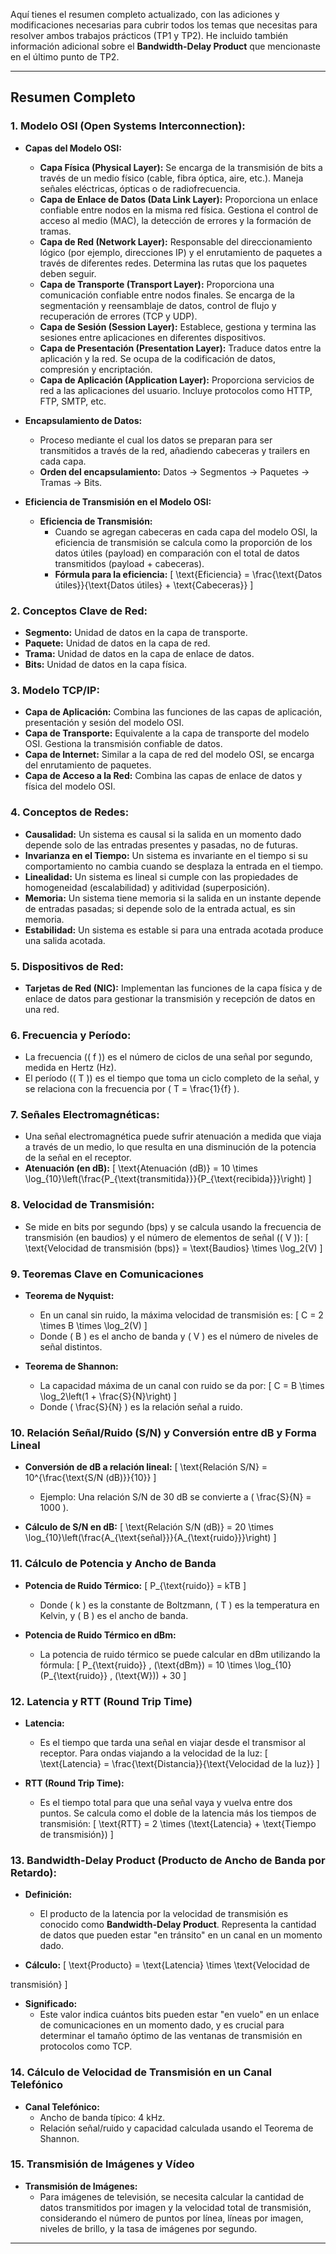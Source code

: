 Aquí tienes el resumen completo actualizado, con las adiciones y modificaciones necesarias para cubrir todos los temas que necesitas para resolver ambos trabajos prácticos (TP1 y TP2). He incluido también información adicional sobre el **Bandwidth-Delay Product** que mencionaste en el último punto de TP2.

---

## Resumen Completo

### 1. **Modelo OSI (Open Systems Interconnection):**
   - **Capas del Modelo OSI:**
     - **Capa Física (Physical Layer):** Se encarga de la transmisión de bits a través de un medio físico (cable, fibra óptica, aire, etc.). Maneja señales eléctricas, ópticas o de radiofrecuencia.
     - **Capa de Enlace de Datos (Data Link Layer):** Proporciona un enlace confiable entre nodos en la misma red física. Gestiona el control de acceso al medio (MAC), la detección de errores y la formación de tramas.
     - **Capa de Red (Network Layer):** Responsable del direccionamiento lógico (por ejemplo, direcciones IP) y el enrutamiento de paquetes a través de diferentes redes. Determina las rutas que los paquetes deben seguir.
     - **Capa de Transporte (Transport Layer):** Proporciona una comunicación confiable entre nodos finales. Se encarga de la segmentación y reensamblaje de datos, control de flujo y recuperación de errores (TCP y UDP).
     - **Capa de Sesión (Session Layer):** Establece, gestiona y termina las sesiones entre aplicaciones en diferentes dispositivos.
     - **Capa de Presentación (Presentation Layer):** Traduce datos entre la aplicación y la red. Se ocupa de la codificación de datos, compresión y encriptación.
     - **Capa de Aplicación (Application Layer):** Proporciona servicios de red a las aplicaciones del usuario. Incluye protocolos como HTTP, FTP, SMTP, etc.

   - **Encapsulamiento de Datos:**
     - Proceso mediante el cual los datos se preparan para ser transmitidos a través de la red, añadiendo cabeceras y trailers en cada capa.
     - **Orden del encapsulamiento:** Datos → Segmentos → Paquetes → Tramas → Bits.
   
   - **Eficiencia de Transmisión en el Modelo OSI:**
     - **Eficiencia de Transmisión:**
       - Cuando se agregan cabeceras en cada capa del modelo OSI, la eficiencia de transmisión se calcula como la proporción de los datos útiles (payload) en comparación con el total de datos transmitidos (payload + cabeceras).
       - **Fórmula para la eficiencia:**
         \[
         \text{Eficiencia} = \frac{\text{Datos útiles}}{\text{Datos útiles} + \text{Cabeceras}}
         \]

### 2. **Conceptos Clave de Red:**
   - **Segmento:** Unidad de datos en la capa de transporte.
   - **Paquete:** Unidad de datos en la capa de red.
   - **Trama:** Unidad de datos en la capa de enlace de datos.
   - **Bits:** Unidad de datos en la capa física.

### 3. **Modelo TCP/IP:**
   - **Capa de Aplicación:** Combina las funciones de las capas de aplicación, presentación y sesión del modelo OSI.
   - **Capa de Transporte:** Equivalente a la capa de transporte del modelo OSI. Gestiona la transmisión confiable de datos.
   - **Capa de Internet:** Similar a la capa de red del modelo OSI, se encarga del enrutamiento de paquetes.
   - **Capa de Acceso a la Red:** Combina las capas de enlace de datos y física del modelo OSI.

### 4. **Conceptos de Redes:**
   - **Causalidad:** Un sistema es causal si la salida en un momento dado depende solo de las entradas presentes y pasadas, no de futuras.
   - **Invarianza en el Tiempo:** Un sistema es invariante en el tiempo si su comportamiento no cambia cuando se desplaza la entrada en el tiempo.
   - **Linealidad:** Un sistema es lineal si cumple con las propiedades de homogeneidad (escalabilidad) y aditividad (superposición).
   - **Memoria:** Un sistema tiene memoria si la salida en un instante depende de entradas pasadas; si depende solo de la entrada actual, es sin memoria.
   - **Estabilidad:** Un sistema es estable si para una entrada acotada produce una salida acotada.

### 5. **Dispositivos de Red:**
   - **Tarjetas de Red (NIC):** Implementan las funciones de la capa física y de enlace de datos para gestionar la transmisión y recepción de datos en una red.

### 6. **Frecuencia y Período:** 
   - La frecuencia (\( f \)) es el número de ciclos de una señal por segundo, medida en Hertz (Hz).
   - El período (\( T \)) es el tiempo que toma un ciclo completo de la señal, y se relaciona con la frecuencia por \( T = \frac{1}{f} \).

### 7. **Señales Electromagnéticas:**
   - Una señal electromagnética puede sufrir atenuación a medida que viaja a través de un medio, lo que resulta en una disminución de la potencia de la señal en el receptor.
   - **Atenuación (en dB):** 
     \[
     \text{Atenuación (dB)} = 10 \times \log_{10}\left(\frac{P_{\text{transmitida}}}{P_{\text{recibida}}}\right)
     \]

### 8. **Velocidad de Transmisión:**
   - Se mide en bits por segundo (bps) y se calcula usando la frecuencia de transmisión (en baudios) y el número de elementos de señal (\( V \)):
     \[
     \text{Velocidad de transmisión (bps)} = \text{Baudios} \times \log_2(V)
     \]

### 9. **Teoremas Clave en Comunicaciones**

- **Teorema de Nyquist:**
  - En un canal sin ruido, la máxima velocidad de transmisión es:
    \[
    C = 2 \times B \times \log_2(V)
    \]
  - Donde \( B \) es el ancho de banda y \( V \) es el número de niveles de señal distintos.

- **Teorema de Shannon:**
  - La capacidad máxima de un canal con ruido se da por:
    \[
    C = B \times \log_2\left(1 + \frac{S}{N}\right)
    \]
  - Donde \( \frac{S}{N} \) es la relación señal a ruido.

### 10. **Relación Señal/Ruido (S/N) y Conversión entre dB y Forma Lineal**

- **Conversión de dB a relación lineal:**
  \[
  \text{Relación S/N} = 10^{\frac{\text{S/N (dB)}}{10}}
  \]
  - Ejemplo: Una relación S/N de 30 dB se convierte a \( \frac{S}{N} = 1000 \).

- **Cálculo de S/N en dB:**
  \[
  \text{Relación S/N (dB)} = 20 \times \log_{10}\left(\frac{A_{\text{señal}}}{A_{\text{ruido}}}\right)
  \]

### 11. **Cálculo de Potencia y Ancho de Banda**

- **Potencia de Ruido Térmico:**
  \[
  P_{\text{ruido}} = kTB
  \]
  - Donde \( k \) es la constante de Boltzmann, \( T \) es la temperatura en Kelvin, y \( B \) es el ancho de banda.
  
- **Potencia de Ruido Térmico en dBm:**
  - La potencia de ruido térmico se puede calcular en dBm utilizando la fórmula:
    \[
    P_{\text{ruido}} \, (\text{dBm}) = 10 \times \log_{10}(P_{\text{ruido}} \, (\text{W})) + 30
    \]

### 12. **Latencia y RTT (Round Trip Time)**

- **Latencia:** 
  - Es el tiempo que tarda una señal en viajar desde el transmisor al receptor. Para ondas viajando a la velocidad de la luz:
    \[
    \text{Latencia} = \frac{\text{Distancia}}{\text{Velocidad de la luz}}
    \]

- **RTT (Round Trip Time):**
  - Es el tiempo total para que una señal vaya y vuelva entre dos puntos. Se calcula como el doble de la latencia más los tiempos de transmisión:
    \[
    \text{RTT} = 2 \times (\text{Latencia} + \text{Tiempo de transmisión})
    \]

### 13. **Bandwidth-Delay Product (Producto de Ancho de Banda por Retardo):**

- **Definición:**
  - El producto de la latencia por la velocidad de transmisión es conocido como **Bandwidth-Delay Product**. Representa la cantidad de datos que pueden estar "en tránsito" en un canal en un momento dado.
  
- **Cálculo:**
  \[
  \text{Producto} = \text{Latencia} \times \text{Velocidad de

 transmisión}
  \]
  
- **Significado:**
  - Este valor indica cuántos bits pueden estar "en vuelo" en un enlace de comunicaciones en un momento dado, y es crucial para determinar el tamaño óptimo de las ventanas de transmisión en protocolos como TCP.

### 14. **Cálculo de Velocidad de Transmisión en un Canal Telefónico**

- **Canal Telefónico:**
  - Ancho de banda típico: 4 kHz.
  - Relación señal/ruido y capacidad calculada usando el Teorema de Shannon.

### 15. **Transmisión de Imágenes y Vídeo**

- **Transmisión de Imágenes:**
  - Para imágenes de televisión, se necesita calcular la cantidad de datos transmitidos por imagen y la velocidad total de transmisión, considerando el número de puntos por línea, líneas por imagen, niveles de brillo, y la tasa de imágenes por segundo.

---
